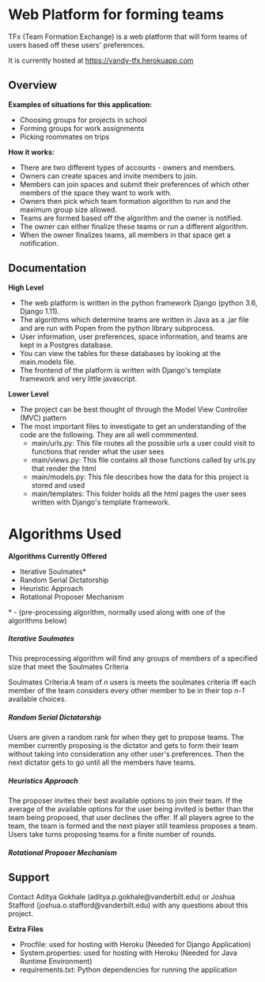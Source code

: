 # Web Platform for forming teams

TFx (Team Formation Exchange) is a web platform that will form teams of users based off these users' preferences.

It is currently hosted at https://vandy-tfx.herokuapp.com<br>
<h2>Overview</h2>

<b>Examples of situations for this application:</b>
- Choosing groups for projects in school<br>
- Forming groups for work assignments<br>
- Picking roommates on trips<br>

<b>How it works:</b>
- There are two different types of accounts - owners and members.<br>
- Owners can create spaces and invite members to join.<br> 
- Members can join spaces and submit their preferences of which other members of the space they want to work with. <br>
- Owners then pick which team formation algorithm to run and the maximum group size allowed.<br>
- Teams are formed based off the algorithm and the owner is notified.<br>
- The owner can either finalize these teams or run a different algorithm.<br>
- When the owner finalizes teams, all members in that space get a notification.

<h2>Documentation</h2>

<b>High Level</b>
- The web platform is written in the python framework Django (python 3.6, Django 1.11).<br>
- The algorithms which determine teams are written in Java as a .jar file and are run with Popen from the python library subprocess.<br>
- User information, user preferences, space information, and teams are kept in a Postgres database.<br>
- You can view the tables for these databases by looking at the main.models file.<br>
- The frontend of the platform is written with Django's template framework and very little javascript.

<b>Lower Level</b>
- The project can be best thought of through the Model View Controller (MVC) pattern
- The most important files to investigate to get an understanding of the code are the following. They are all well commmented.
    - main/urls.py: This file routes all the possible urls a user could visit to functions that render what the user sees
    - main/views.py: This file contains all those functions called by urls.py that render the html
    - main/models.py: This file describes how the data for this project is stored and used
    - main/templates: This folder holds all the html pages the user sees written with Django's template framework. 


<h1>Algorithms Used</h1>
<b>Algorithms Currently Offered</b>
<ul>
<li>Iterative Soulmates*</li>
<li>Random Serial Dictatorship</li>
<li>Heuristic Approach</li>
<li>Rotational Proposer Mechanism</li>
</ul>
* - (pre-processing algorithm, normally used along with one of the algorithms below)
<h5>Iterative Soulmates</h5>
<p>This preprocessing algorithm will find any groups of members of a specified size that meet the Soulmates Criteria</p>
<p>Soulmates Criteria:A team of <i>n</i> users is meets the soulmates criteria iff each member of the team considers every other member to be in their top <i>n-1</i> available choices.</p>
<h5>Random Serial Dictatorship</h5>
<p>Users are given a random rank for when they get to propose teams. The member currently proposing is the dictator and gets to form their team without taking into consideration any other user's preferences. Then the next dictator gets to go until all the members have teams.
<h5>Heuristics Approach</h5>
<p>The proposer invites their best available options to join their team. If the average of the available options for the user being invited is better than the team being proposed, that user declines the offer. If all players agree to the team, the team is formed and the next player still teamless proposes a team. Users take turns proposing teams for a finite number of rounds.</p>
<h5>Rotational Proposer Mechanism</h5>


<h2>Support</h2>
Contact Aditya Gokhale (aditya.p.gokhale@vanderbilt.edu) or Joshua Stafford (joshua.o.stafford@vanderbilt.edu) with any questions about this project.

<b>Extra Files</b>
- Procfile: used for hosting with Heroku (Needed for Django Application)
- System.properties: used for hosting with Heroku (Needed for Java Runtime Environment)
- requirements.txt: Python dependencies for running the application

